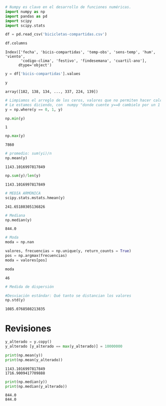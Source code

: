 ```python
# Numpy es clave en el desarrollo de funciones numéricas.
import numpy as np
import pandas as pd
import scipy
import scipy.stats
```


```python
df = pd.read_csv('bicicletas-compartidas.csv')
```


```python
df.columns
```




    Index(['fecha', 'bicis-compartidas', 'temp-obs', 'sens-temp', 'hum', 'viento',
           'codigo-clima', 'festivo', 'findesemana', 'cuartil-ano'],
          dtype='object')




```python
y = df['bicis-compartidas'].values
```


```python
y
```




    array([182, 138, 134, ..., 337, 224, 139])




```python
# Limpiamos el arreglo de los ceros, valores que no permiten hacer calculo en numpy. 
# Le estamos diciendo, con  numpy "donde cuente y==0 cambielo por un 1 si no, conserve y"
y = np.where(y == 0, 1, y)
```


```python
np.min(y)
```




    1




```python
np.max(y)
```




    7860




```python
# promedio: sum(yi)/n
np.mean(y)
```




    1143.1016997817849




```python
np.sum(y)/len(y)
```




    1143.1016997817849




```python
# MEDIA ARMÓNICA
scipy.stats.mstats.hmean(y)
```




    241.65180305136826




```python
# Mediana
np.median(y)
```




    844.0




```python
# Moda
moda = np.nan

valores, frecuencias = np.unique(y, return_counts = True)
pos = np.argmax(frecuencias)
moda = valores[pos]
```


```python
moda
```




    46




```python
# Medida de dispersión

#Desviación estándar: Qué tanto se distancian los valores
np.std(y)
```




    1085.0768508213835



# Revisiones


```python
y_alterado = y.copy()
y_alterado [y_alterado == max(y_alterado)] = 10000000
```


```python
print(np.mean(y))
print(np.mean(y_alterado))
```

    1143.1016997817849
    1716.9009417709888



```python
print(np.median(y))
print(np.median(y_alterado))
```

    844.0
    844.0

